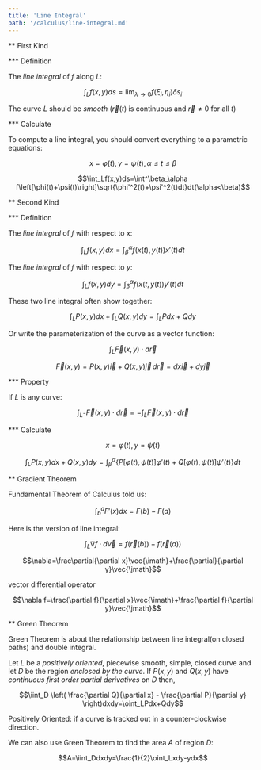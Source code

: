 ```yaml
---
title: 'Line Integral'
path: '/calculus/line-integral.md'
---
```


** First Kind

*** Definition

The *line integral* of $f$ along $L$:

$$\int_Lf(x,y)ds=\lim_{\lambda\rightarrow0}f(\xi_i,\eta_i)\delta s_i$$

The curve $L$ should be *smooth* ($\vec{r}(t)$ is continuous and $\vec{r}\neq0$ for all $t$)

*** Calculate

To compute a line integral, you should convert everything to a parametric equations:

$$x=\varphi(t),\,y=\psi(t),\,\alpha\leq t\leq\beta$$

$$\int_Lf(x,y)ds=\int^\beta_\alpha f\left[\phi(t)+\psi(t)\right]\sqrt{\phi'^2(t)+\psi'^2(t)dt}dt(\alpha<\beta)$$

** Second Kind

*** Definition

The *line integral* of $f$ with respect to $x$:

$$\int_Lf(x,y)dx=\int^\alpha_\beta f\left(x(t),y(t)\right)x'(t)dt$$

The *line integral* of $f$ with respect to $y$:

$$\int_Lf(x,y)dy=\int^\alpha_\beta f\left(x(t,y(t)\right)y'(t)dt$$

These two line integral often show together:

$$\int_LP(x,y)dx+\int_LQ(x,y)dy=\int_LPdx+Qdy$$

Or write the parameterization of the curve as a vector function:

$$\int_L\vec{F}(x,y)\cdot d\vec{r}$$

$$\vec{F}(x,y)=P(x,y)\vec{i}+Q(x,y)\vec{j}\,d\vec{r}=dx\vec{i}+dy\vec{j}$$

*** Property

If $L$ is any curve:

$$\int_{L^-}\vec{F}(x,y)\cdot d\vec{r}=-\int_L\vec{F}(x,y)\cdot d\vec{r}$$

*** Calculate

$$x=\varphi(t),\,y=\psi(t)$$

$$\int_LP(x,y)dx+Q(x,y)dy=\int_\beta^\alpha\left\{P\left[\varphi(t),\psi(t)\right]\varphi'(t)+Q\left[\varphi(t),\psi(t)\right]\psi'(t)\right\}dt$$

** Gradient Theorem

Fundamental Theorem of Calculus told us:

$$\int_b^aF'(x)dx=F(b)-F(a)$$

Here is the version of line integral:

$$\int_L\nabla f\cdot d\vec{v}=f\left(\vec{r}(b)\right)-f\left(\vec{r}(a)\right)$$

$$\nabla=\frac\partial{\partial x}\vec{\imath}+\frac{\partial}{\partial y}\vec{\jmath}$$

vector differential operator

$$\nabla f=\frac{\partial f}{\partial x}\vec{\imath}+\frac{\partial f}{\partial y}\vec{\jmath}$$

** Green Theorem

Green Theorem is about the relationship between line integral(on closed paths) and double integral.

Let $L$ be a *positively oriented*, piecewise smooth, simple, closed curve and let $D$ be the region *enclosed by the curve*.
If $P(x,y)$ and $Q(x,y)$ have *continuous first order partial derivatives* on $D$ then,

$$\iint_D \left( \frac{\partial Q}{\partial x} - \frac{\partial P}{\partial y} \right)dxdy=\oint_LPdx+Qdy$$

Positively Oriented: if a curve is tracked out in a counter-clockwise direction.

We can also use Green Theorem to find the area $A$ of region $D$:

$$A=\iint_Ddxdy=\frac{1}{2}\oint_Lxdy-ydx$$
